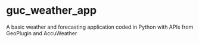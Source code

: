 # guc_weather_app
A basic weather and forecasting application coded in Python with APIs from GeoPlugin and AccuWeather

